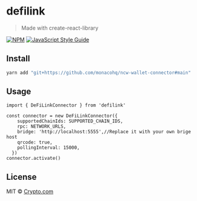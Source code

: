 # defilink

> Made with create-react-library

[![NPM](https://img.shields.io/npm/v/defilink.svg)](https://www.npmjs.com/package/defilink) [![JavaScript Style Guide](https://img.shields.io/badge/code_style-standard-brightgreen.svg)](https://standardjs.com)

## Install

```bash
yarn add "git+https://github.com/monacohq/ncw-wallet-connector#main"
```

## Usage

```tsx
import { DeFiLinkConnector } from 'defilink'

const connector = new DeFiLinkConnector({
    supportedChainIds: SUPPORTED_CHAIN_IDS,
    rpc: NETWORK_URLS,
    bridge: 'http://localhost:5555',//Replace it with your own brige host
    qrcode: true,
    pollingInterval: 15000,
  })
connector.activate()
```

## License

MIT © [Crypto.com](https://github.com/Crypto.com)
